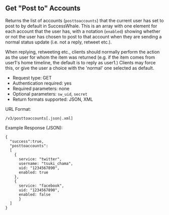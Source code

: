 Get "Post to" Accounts
----------------------

Returns the list of accounts (`posttoaccounts`) that the current user has set to post to by default in SuccessWhale. This is an array with one element for each account that the user has, with a notation (`enabled`) showing whether or not the user has chosen to post to that account when they are sending a normal status update (i.e. not a reply, retweet etc.).

When replying, retweeting etc., clients should normally perform the action as the user for whom the item was returned (e.g. if the item comes from user1's home timeline, the default is to reply as user1.)  Clients may force this, or give the user a choice with the 'normal' one selected as default.

* Request type: GET
* Authentication required: yes
* Required parameters: none
* Optional parameters: `sw_uid`, `secret`
* Return formats supported: JSON, XML

URL Format:

    /v3/posttoaccounts[.json|.xml]

Example Response (JSON):

    {
      "success":true,
      "posttoaccounts":
      [
        {
          service: "twitter",
          username: "tsuki_chama",
          uid: "1234567890",
          enabled: true
        },
        {
          service: "facebook",
          uid: "1234567890",
          enabled: false
          }
      ]
    }